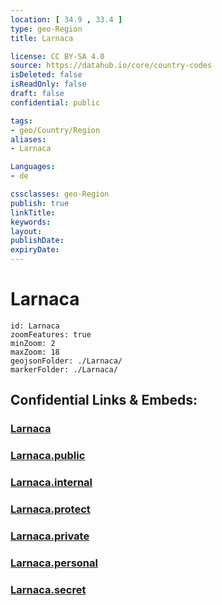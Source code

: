 ```yaml
---
location: [ 34.9 , 33.4 ] 
type: geo-Region
title: Larnaca

license: CC BY-SA 4.0
source: https://datahub.io/core/country-codes
isDeleted: false
isReadOnly: false
draft: false
confidential: public

tags:
- geo/Country/Region
aliases:
- Larnaca

Languages:
- de

cssclasses: geo-Region
publish: true
linkTitle: 
keywords: 
layout: 
publishDate: 
expiryDate: 
---
```


# Larnaca

```leaflet
id: Larnaca
zoomFeatures: true 
minZoom: 2 
maxZoom: 18
geojsonFolder: ./Larnaca/
markerFolder: ./Larnaca/
```


## Confidential Links & Embeds: 

### [Larnaca](/_Standards/Earth/Continent/Europe/Europe~South/Cyprus/districts~Cyprus/Larnaca.md) 

### [Larnaca.public](/_public/Earth/Continent/Europe/Europe~South/Cyprus/districts~Cyprus/Larnaca.public.md) 

### [Larnaca.internal](/_internal/Earth/Continent/Europe/Europe~South/Cyprus/districts~Cyprus/Larnaca.internal.md) 

### [Larnaca.protect](/_protect/Earth/Continent/Europe/Europe~South/Cyprus/districts~Cyprus/Larnaca.protect.md) 

### [Larnaca.private](/_private/Earth/Continent/Europe/Europe~South/Cyprus/districts~Cyprus/Larnaca.private.md) 

### [Larnaca.personal](/_personal/Earth/Continent/Europe/Europe~South/Cyprus/districts~Cyprus/Larnaca.personal.md) 

### [Larnaca.secret](/_secret/Earth/Continent/Europe/Europe~South/Cyprus/districts~Cyprus/Larnaca.secret.md)

